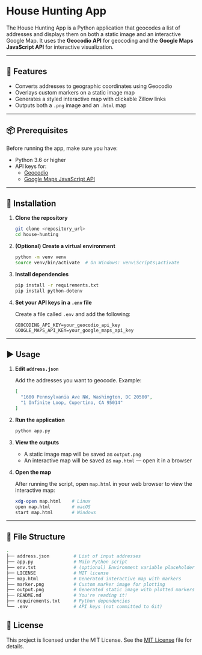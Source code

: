 
# House Hunting App

The House Hunting App is a Python application that geocodes a list of addresses and displays them on both a static image and an interactive Google Map. It uses the **Geocodio API** for geocoding and the **Google Maps JavaScript API** for interactive visualization.

---

## 🚀 Features

- Converts addresses to geographic coordinates using Geocodio  
- Overlays custom markers on a static image map  
- Generates a styled interactive map with clickable Zillow links  
- Outputs both a `.png` image and an `.html` map

---

## 📦 Prerequisites

Before running the app, make sure you have:

- Python 3.6 or higher
- API keys for:
  - [Geocodio](https://www.geocod.io/)
  - [Google Maps JavaScript API](https://developers.google.com/maps/documentation/javascript/get-api-key)

---

## 🔧 Installation

1. **Clone the repository**

   ```bash
   git clone <repository_url>
   cd house-hunting
   ```

2. **(Optional) Create a virtual environment**

   ```bash
   python -m venv venv
   source venv/bin/activate  # On Windows: venv\Scripts\activate
   ```

3. **Install dependencies**

   ```bash
   pip install -r requirements.txt
   pip install python-dotenv
   ```

4. **Set your API keys in a `.env` file**

   Create a file called `.env` and add the following:

   ```env
   GEOCODING_API_KEY=your_geocodio_api_key
   GOOGLE_MAPS_API_KEY=your_google_maps_api_key
   ```

---

## ▶️ Usage

1. **Edit `address.json`**

   Add the addresses you want to geocode. Example:

   ```json
   [
     "1600 Pennsylvania Ave NW, Washington, DC 20500",
     "1 Infinite Loop, Cupertino, CA 95014"
   ]
   ```

2. **Run the application**

   ```bash
   python app.py
   ```

3. **View the outputs**

   - A static image map will be saved as `output.png`
   - An interactive map will be saved as `map.html` — open it in a browser

4. **Open the map**

   After running the script, open `map.html` in your web browser to view the interactive map:

   ```bash
   xdg-open map.html    # Linux
   open map.html        # macOS
   start map.html       # Windows

---

## 📁 File Structure

```bash
.
├── address.json         # List of input addresses
├── app.py               # Main Python script
├── env.txt              # (optional) Environment variable placeholder
├── LICENSE              # MIT license
├── map.html             # Generated interactive map with markers
├── marker.png           # Custom marker image for plotting
├── output.png           # Generated static image with plotted markers
├── README.md            # You're reading it!
├── requirements.txt     # Python dependencies
└── .env                 # API keys (not committed to Git)
```

## 📝 License

This project is licensed under the MIT License. See the [MIT License](https://github.com/zkm/house-hunting?tab=MIT-1-ov-file) file for details.
